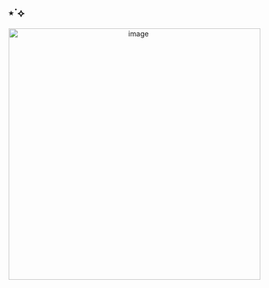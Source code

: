 ## ⋆˙⟡
<p align="center">
<img width="500" height="500" alt="image" src="https://i.pinimg.com/1200x/30/dd/b5/30ddb5bb641ba9c2b66bd842fa08f2ed.jpg" />




















